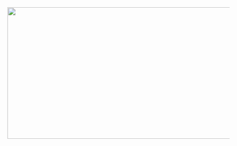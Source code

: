 
<a href="https://github.com/devxb/gitanimals">
<img
  src="https://render.gitanimals.org/farms/SancharLimbu"
  width="600"
  height="300"
/>
</a>

